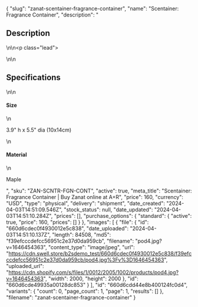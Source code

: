 {
  "slug": "zanat-scentainer-fragrance-container",
  "name": "Scentainer: Fragrance Container",
  "description": "<h2>Description</h2>\n<!-- split -->\n<p class=\"lead\"> </p>\n<!-- split -->\n<h2>Specifications</h2>\n<!-- split -->\n<h4>Size</h4>\n<p>3.9\" h x 5.5\" dia (10x14cm)</p>\n<h4>Material</h4>\n<p>Maple</p>",
  "sku": "ZAN-SCNTR-FGN-CONT",
  "active": true,
  "meta_title": "Scentainer: Fragrance Container | Buy Zanat online at A+R",
  "price": 160,
  "currency": "USD",
  "type": "physical",
  "delivery": "shipment",
  "date_created": "2024-04-03T14:51:09.546Z",
  "stock_status": null,
  "date_updated": "2024-04-03T14:51:10.284Z",
  "prices": [],
  "purchase_options": {
    "standard": {
      "active": true,
      "price": 160,
      "prices": []
    }
  },
  "images": [
    {
      "file": {
        "id": "660d6cdec0f4930012e5c838",
        "date_uploaded": "2024-04-03T14:51:10.137Z",
        "length": 84508,
        "md5": "f39efcccdefcc56951c2e37d0da959cb",
        "filename": "pod4.jpg?v=1646454363",
        "content_type": "image/jpeg",
        "url": "https://cdn.swell.store/b2sdemo_test/660d6cdec0f4930012e5c838/f39efcccdefcc56951c2e37d0da959cb/pod4.jpg%3Fv%3D1646454363",
        "uploaded_url": "https://cdn.shopify.com/s/files/1/0012/2005/1002/products/pod4.jpg?v=1646454363",
        "width": 2000,
        "height": 2000
      },
      "id": "660d6cde49935a00128dc853"
    }
  ],
  "id": "660d6cdd44e8b400124fc0d4",
  "variants": {
    "count": 0,
    "page_count": 1,
    "page": 1,
    "results": []
  },
  "filename": "zanat-scentainer-fragrance-container"
}